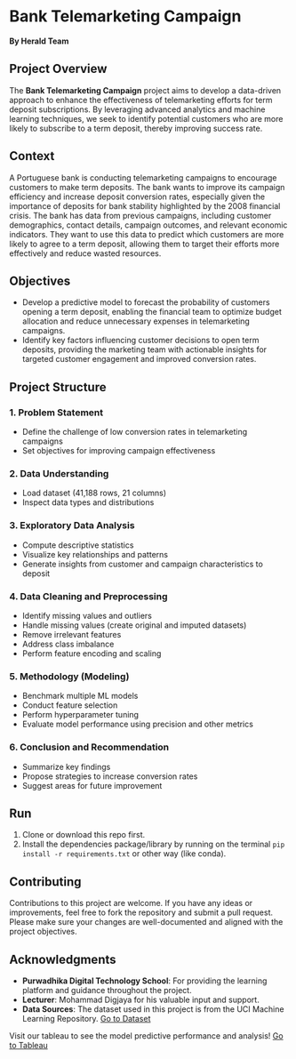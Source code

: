 # Bank Telemarketing Campaign
**By Herald Team**
## Project Overview

The **Bank Telemarketing Campaign** project aims to develop a data-driven approach to enhance the effectiveness of telemarketing efforts for term deposit subscriptions. By leveraging advanced analytics and machine learning techniques, we seek to identify potential customers who are more likely to subscribe to a term deposit, thereby improving success rate.

## Context
A Portuguese bank is conducting telemarketing campaigns to encourage customers to make term deposits. The bank wants to improve its campaign efficiency and increase deposit conversion rates, especially given the importance of deposits for bank stability highlighted by the 2008 financial crisis. The bank has data from previous campaigns, including customer demographics, contact details, campaign outcomes, and relevant economic indicators. They want to use this data to predict which customers are more likely to agree to a term deposit, allowing them to target their efforts more effectively and reduce wasted resources.

## Objectives
- Develop a predictive model to forecast the probability of customers opening a term deposit, enabling the financial team to optimize budget allocation and reduce unnecessary expenses in telemarketing campaigns.
- Identify key factors influencing customer decisions to open term deposits, providing the marketing team with actionable insights for targeted customer engagement and improved conversion rates.

## Project Structure

### 1. Problem Statement
- Define the challenge of low conversion rates in telemarketing campaigns
- Set objectives for improving campaign effectiveness

### 2. Data Understanding
- Load dataset (41,188 rows, 21 columns)
- Inspect data types and distributions

### 3. Exploratory Data Analysis
- Compute descriptive statistics
- Visualize key relationships and patterns
- Generate insights from customer and campaign characteristics to deposit

### 4. Data Cleaning and Preprocessing
- Identify missing values and outliers
- Handle missing values (create original and imputed datasets)
- Remove irrelevant features
- Address class imbalance
- Perform feature encoding and scaling

### 5. Methodology (Modeling)
- Benchmark multiple ML models
- Conduct feature selection
- Perform hyperparameter tuning
- Evaluate model performance using precision and other metrics

### 6. Conclusion and Recommendation
- Summarize key findings
- Propose strategies to increase conversion rates
- Suggest areas for future improvement

## Run

1. Clone or download this repo first.
2. Install the dependencies package/library by running on the terminal `pip install -r requirements.txt` or other way (like conda).

## Contributing

Contributions to this project are welcome. If you have any ideas or improvements, feel free to fork the repository and submit a pull request. Please make sure your changes are well-documented and aligned with the project objectives.

## Acknowledgments

- **Purwadhika Digital Technology School**: For providing the learning platform and guidance throughout the project.
- **Lecturer**: Mohammad Digjaya for his valuable input and support.
- **Data Sources**: The dataset used in this project is from the UCI Machine Learning Repository. [Go to Dataset](https://www.kaggle.com/datasets/volodymyrgavrysh/bank-marketing-campaigns-dataset)

Visit our tableau to see the model predictive performance and analysis! [Go to Tableau](https://public.tableau.com/views/HeraldBankMarketingCampaign/Dashboard5?:language=en-US&:sid=&:redirect=auth&:display_count=n&:origin=viz_share_link)
